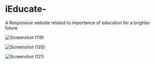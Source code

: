 # iEducate-
A Responsive website related to importance of education for a brighter future


![Screenshot (119)](https://user-images.githubusercontent.com/66054330/144722072-0ddb21ea-28e5-488c-9600-b783d3585989.png)




![Screenshot (120)](https://user-images.githubusercontent.com/66054330/144722074-abeb7185-1de3-47e3-9af5-4e5fce123c87.png)





![Screenshot (121)](https://user-images.githubusercontent.com/66054330/144722075-22a69918-2e9d-4f89-9947-86ffaf4a139c.png)

